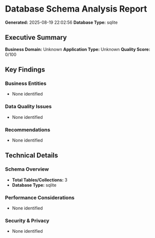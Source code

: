 # Database Schema Analysis Report

**Generated:** 2025-08-19 22:02:56
**Database Type:** sqlite

## Executive Summary

**Business Domain:** Unknown
**Application Type:** Unknown
**Quality Score:** 0/100

## Key Findings

### Business Entities
- None identified

### Data Quality Issues
- None identified

### Recommendations
- None identified

## Technical Details

### Schema Overview
- **Total Tables/Collections:** 3
- **Database Type:** sqlite

### Performance Considerations
- None identified

### Security & Privacy
- None identified
